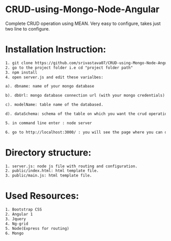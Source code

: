 # CRUD-using-Mongo-Node-Angular
Complete CRUD operation using MEAN. Very easy to configure, takes just two line to configure.

# Installation Instruction:
```html
1. git clone https://github.com/srivastava07/CRUD-using-Mongo-Node-Angular.git
2. go to the project folder i.e cd "project folder path"
3. npm install
4. open server.js and edit these varialbes: 

a). dbname: name of your mongo database

b). dbUrl: mongo database connection url (with your mongo credentials) 

c). modelName: table name of the databased. 

d). dataSchema: schema of the table on which you want the crud operation.

5. in command line enter : node server

6. go to http://localhost:3000/ : you will see the page where you can do the crud operation.
```


# Directory structure:
```html
1. server.js: node js file with routing and configuration.
2. public/index.html: html template file.
3. public/main.js: html template file.
```

# Used Resources:
```html
1. Bootstrap CSS
2. Angular 1
3. Jquery
4. Ng-grid
5. Node(Express for routing)
6. Mongo
```


